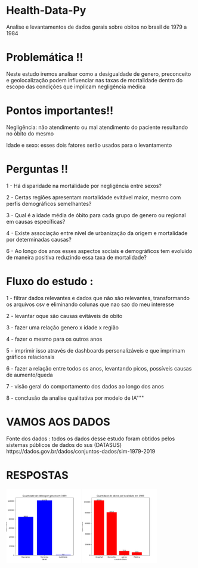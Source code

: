 # Health-Data-Py
Analise e levantamentos de dados gerais sobre obitos no brasil de 1979 a 1984

# Problemática !!
<p>Neste estudo iremos analisar como a desigualdade de genero, preconceito e geolocalização podem influenciar nas taxas de mortalidade dentro do escopo das condições que implicam negligência médica</p>

# Pontos importantes!!
<p>Negligência: não atendimento ou mal atendimento do paciente resultando no óbito do mesmo</p>
<p>Idade e sexo: esses dois fatores serão usados para o levantamento </p>

# Perguntas !!
<p>1 - Há disparidade na mortálidade por negligência entre sexos?</p>
<p>2 - Certas regiões apresentam mortalidade evitável maior, mesmo com perfis demográficos semelhantes?</p>
<p>3 - Qual é a idade média de óbito para cada grupo de genero ou regional em causas específicas?</p>
<p>4 - Existe associação entre nível de urbanização da origem e mortalidade por determinadas causas?</p>
<p>6 - Ao longo dos anos esses aspectos sociais e demográficos tem evoluido de maneira positiva reduzindo essa taxa de mortalidade?</p>

# Fluxo do estudo : 

<p>1 - filtrar dados relevantes e dados que não são relevantes, transformando os arquivos csv e eliminando colunas que nao sao do meu interesse</p>
<p>2 - levantar oque são causas evitáveis de obito</p>
<p>3 - fazer uma relação genero x idade x região</p>
<p>4 - fazer o mesmo para os outros anos</p>
<p>5 - imprimir isso através de dashboards personalizáveis e que imprimam gráficos relacionais</p>
<p>6 - fazer a relação entre todos os anos, levantando picos, possíveis causas de aumento/queda</p>
<p>7 - visão geral do comportamento dos dados ao longo dos anos</p>
<p>8 - conclusão da analise qualitativa por modelo de IA"""</p>

<h1>VAMOS AOS DADOS</h1>
Fonte dos dados : todos os dados desse estudo foram obtidos pelos sistemas públicos de dados do sus (DATASUS)
https://dados.gov.br/dados/conjuntos-dados/sim-1979-2019

<h1>RESPOSTAS</h1>

<img src="https://github.com/allissonsousa/Health-Data-Py/blob/main/resources/SEXO.png?raw=true" height="200px"/>
<img src="https://github.com/allissonsousa/Health-Data-Py/blob/main/resources/Localidade.png?raw=true" height="200px"/>
